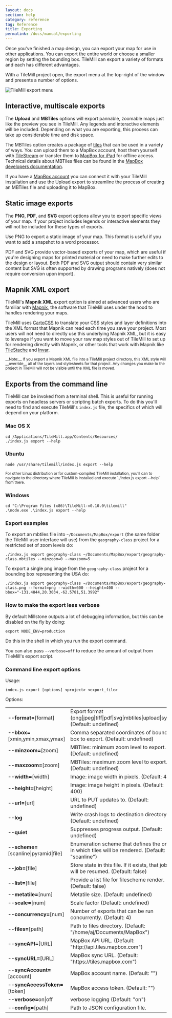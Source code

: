 ```yaml
---
layout: docs
section: help
category: reference
tag: Reference
title: Exporting
permalink: /docs/manual/exporting
---
```

Once you've finished a map design, you can export your map for use in other applications. You can export the entire world or choose a smaller region by setting the bounding box. TileMill can export a variety of formats and each has different advantages.

With a TileMill project open, the export menu at the top-right of the window and presents a number of options.

![TileMill export menu](/assets/tilemill/manual/export.png)

## Interactive, multiscale exports

The __Upload__ and __MBTiles__ options will export pannable, zoomable maps just like the preview you see in TileMill. Any legends and interactive elements will be included. Depending on what you are exporting, this process can take up considerable time and disk space.

The MBTiles option creates a package of [tiles](http://mapbox.com/developers/guide/) that can be used in a variety of ways. You can upload them to a MapBox account, host them yourself with [TileStream](https://github.com/mapbox/tilestream) or transfer them to [MapBox for iPad](http://mapbox.com/ipad/) for offline access. Technical details about MBTiles files can be found in the [MapBox developers documentation](http://mapbox.com/developers/mbtiles/).

If you have a [MapBox account](http://mapbox.com/plans/) you can connect it with your TileMill installation and use the Upload export to streamline the process of creating an MBTiles file and uploading it to MapBox.

<!-- TODO: Export options -->

## Static image exports

The __PNG__, __PDF__, and __SVG__ export options allow you to export specific views of your map. If your project includes legends or interactive elements they will not be included for these types of exports.

Use PNG to export a static image of your map. This format is useful if you want to add a snapshot to a word processor.

PDF and SVG provide vector-based exports of your map, which are useful if you're designing maps for printed material or need to make further edits to the design or layout. Both PDF and SVG output should contain very similar content but SVG is often supported by drawing programs natively (does not require conversion upon import).

<!-- TODO: Export options -->

## Mapnik XML export

TileMill's __Mapnik XML__ export option is aimed at advanced users who are familiar with [Mapnik](http://mapnik.org/), the software that TileMill uses under the hood to handles rendering your maps.

TileMill uses [CartoCSS](https://github.com/mapbox/carto) to translate your CSS styles and layer definitions into the XML format that Mapnik can read each time you save your project. Most users will not need to directly use this underlying Mapnik XML, but it is easy to leverage if you want to move your raw map styles out of TileMill to set up for rendering directly with Mapnik, or other tools that work with Mapnik like [TileStache](http://tilestache.org/) and [Invar](https://github.com/onyxfish/invar/).

<small class='note' markdown='1'>
__Note:__ If you export a Mapnik XML file into a TileMill project directory, this XML style will __override__ all of the layers and stylesheets for that project. Any changes you make to the project in TileMill will not be visible until the XML file is moved.
</small>

## Exports from the command line

TileMill can be invoked from a terminal shell. This is useful for running exports on headless servers or scripting batch exports. To do this you'll need to find and execute TileMill's `index.js` file, the specifics of which will depend on your platform.

### Mac OS X

    cd /Applications/TileMill.app/Contents/Resources/
    ./index.js export --help

### Ubuntu

    node /usr/share/tilemill/index.js export --help

<small class='note' markdown='1'>
For other Linux distribution or for custom-compiled TileMill installation, you'll can to navigate to the directory where TileMill is installed and execute `./index.js export --help` from there.
</small>

### Windows

    cd "C:\Program Files (x86)\TileMill-v0.10.0\tilemill"
    .\node.exe .\index.js export --help

### Export examples

To export an mbtiles file into `~/Documents/MapBox/export` (the same folder the TileMill user interface will use)
from the `geography-class` project for a restricted set of zoom levels do:

    ./index.js export geography-class ~/Documents/MapBox/export/geography-class.mbtiles --minzoom=0 --maxzoom=5

To export a single png image from the `geography-class`	project for a bounding box representing the USA do:

    ./index.js export geography-class ~/Documents/MapBox/export/geography-class.png --format=png --width=600 --height=400 --bbox="-131.4844,20.3034,-62.5781,51.3992"

### How to make the export less verbose

By default Millstone outputs a lot of debugging information, but this can be disabled on the fly by doing:

    export NODE_ENV=production

Do this in the shell in which you run the export command.

You can also pass `--verbose=off` to reduce the amount of output from TileMill's export script.

### Command line export options

Usage:

    index.js export [options] <project> <export_file>

Options:

<table style='table-layout:auto'>
<tr><td><strong>--format=</strong>[format]                 </td><td>Export format (png|jpeg|tiff|pdf|svg|mbtiles|upload|sync). (Default: undefined)</td></tr>
<tr><td><strong>--bbox=</strong>[xmin,ymin,xmax,ymax]      </td><td>Comma separated coordinates of bounding box to export. (Default: undefined)</td></tr>
<tr><td><strong>--minzoom=</strong>[zoom]                  </td><td>MBTiles: minimum zoom level to export. (Default: undefined)</td></tr>
<tr><td><strong>--maxzoom=</strong>[zoom]                  </td><td>MBTiles: maximum zoom level to export. (Default: undefined)</td></tr>
<tr><td><strong>--width=</strong>[width]                   </td><td>Image: image width in pixels. (Default: 400)</td></tr>
<tr><td><strong>--height=</strong>[height]                 </td><td>Image: image height in pixels. (Default: 400)</td></tr>
<tr><td><strong>--url=</strong>[url]                       </td><td>URL to PUT updates to. (Default: undefined)</td></tr>
<tr><td><strong>--log</strong>                             </td><td>Write crash logs to destination directory. (Default: undefined)</td></tr>
<tr><td><strong>--quiet</strong>                           </td><td>Suppresses progress output. (Default: undefined)</td></tr>
<tr><td><strong>--scheme=</strong>[scanline|pyramid|file]  </td><td>Enumeration scheme that defines the order in which tiles will be rendered. (Default: "scanline")</td></tr>
<tr><td><strong>--job=</strong>[file]                      </td><td>Store state in this file. If it exists, that job will be resumed. (Default: false)</td></tr>
<tr><td><strong>--list=</strong>[file]                     </td><td>Provide a list file for filescheme render. (Default: false)</td></tr>
<tr><td><strong>--metatile=</strong>[num]                  </td><td>Metatile size. (Default: undefined)</td></tr>
<tr><td><strong>--scale=</strong>[num]                     </td><td>Scale factor (Default: undefined)</td></tr>
<tr><td><strong>--concurrency=</strong>[num]               </td><td>Number of exports that can be run concurrently. (Default: 4)</td></tr>
<tr><td><strong>--files=</strong>[path]                    </td><td>Path to files directory. (Default: "/home/aj/Documents/MapBox")</td></tr>
<tr><td><strong>--syncAPI=</strong>[URL]                   </td><td>MapBox API URL. (Default: "http://api.tiles.mapbox.com")</td></tr>
<tr><td><strong>--syncURL=</strong>[URL]                   </td><td>MapBox sync URL. (Default: "https://tiles.mapbox.com")</td></tr>
<tr><td><strong>--syncAccount=</strong>[account]           </td><td>MapBox account name. (Default: "")</td></tr>
<tr><td><strong>--syncAccessToken=</strong>[token]         </td><td>MapBox access token. (Default: "")</td></tr>
<tr><td><strong>--verbose=</strong>on|off                  </td><td>verbose logging (Default: "on")</td></tr>
<tr><td><strong>--config=</strong>[path]                   </td><td>Path to JSON configuration file.</td></tr>
</table>

